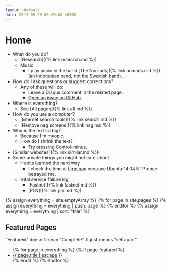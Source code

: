 ```yaml
---
layout: default
date: 2017-05-20 00:00:00 +0700
---
```


# Home

- What do you do?
    - [Research]({% link research.md %})
    - Music
        - I play piano in the band [The Nomads]({% link nomads.md %}) (an Indonesian band, not the Swedish band).
- How do I ask questions or suggest corrections?
    - Any of these will do:
        - Leave a Disqus comment in the related page.
        - [Open an issue on GitHub](https://github.com/edom/edom.github.io/issues).
- Where is everything?
    - See [All pages]({% link all.md %}).
- How do you use a computer?
    - [Internet search tools]({% link search.md %})
    - [Remove nag screens]({% link nag.md %})
- Why is the text so big?
    - Because I'm myopic.
    - How do I shrink the text?
        - Try pressing Control-minus.
- [Similar websites]({% link similar.md %})
- Some private things you might not care about
    - Habits learned the hard way
        - I check the time at [time.gov](https://time.gov/) because Ubuntu 14.04 NTP once betrayed me.
    - Vital service failure log
        - [Fastnet]({% link fastnet.md %})
        - [PLN]({% link pln.md %})

{% assign everything = site.emptyArray %}
{% for page in site.pages %}
{% assign everything = everything | push: page %}
{% endfor %}
{% assign everything = everything | sort: "title" %}

## Featured Pages

"Featured" doesn't mean "Complete".
It just means "set apart".

<ul>
{% for page in everything %}
{% if page.featured %}
<li><a href="{{ page.url }}">{{ page.title | escape }}</a></li>
{% endif %}
{% endfor %}
</ul>
